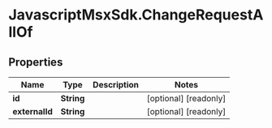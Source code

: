 # JavascriptMsxSdk.ChangeRequestAllOf

## Properties

Name | Type | Description | Notes
------------ | ------------- | ------------- | -------------
**id** | **String** |  | [optional] [readonly] 
**externalId** | **String** |  | [optional] [readonly] 


